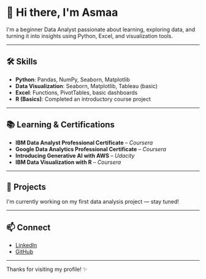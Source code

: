 # 👋 Hi there, I'm Asmaa

I'm a beginner Data Analyst passionate about learning, exploring data, and turning it into insights using Python, Excel, and visualization tools.

---

## 🛠️ Skills

- **Python**: Pandas, NumPy, Seaborn, Matplotlib  
- **Data Visualization**: Seaborn, Matplotlib, Tableau (basic)  
- **Excel**: Functions, PivotTables, basic dashboards  
- **R (Basics)**: Completed an introductory course project  

---

## 📚 Learning & Certifications

- **IBM Data Analyst Professional Certificate** – *Coursera*  
- **Google Data Analytics Professional Certificate** – *Coursera*  
- **Introducing Generative AI with AWS** – *Udacity*  
- **IBM Data Visualization with R** – *Coursera*  

---

## 📂 Projects

I'm currently working on my first data analysis project — stay tuned!

---

## 📫 Connect

- [LinkedIn](www.linkedin.com/in/asmaa-alreshi)  
- [GitHub](https://github.com/byasmaa)


---

Thanks for visiting my profile! ✨

